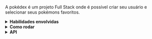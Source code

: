 A pokédex é um projeto Full Stack onde é possível criar seu usuário e selecionar seus pokémons favoritos.

<details>
<summary><strong>Habilidades envolvidas</strong></summary><br />

**Frontend:**
  - React 
  - Javascript
  - HTML CSS
  - Bootstrap
  - Responsividade
  - React Testing Library
  - Jest


**Backend:**
  - Node
  - Javascript
  - Express
  - Sequelize
  - Docker
  - Jsonwebtoken
  - Bcrypt

</details>

<details>
<summary><strong>Como rodar</strong></summary><br />
  - Rode o comando `docker-compose up` para criar seu docker-compose, esse compose possui o banco de dados que será utilizado.<br />
  - Com o banco de dados criado, na pasta ./Backend rode o comando `npm run db:reset` `npm run dev`.<br />
  - Com o Backend online, na pasta ./Frontend rode o comando `npm start`.<br />

</details>

<details>
<summary><strong>API</strong></summary><br />

**`GET /ping`**
 - Use o endpoint `GET /ping` para testar a api, em caso de sucesso retorna:
```json
{
  "message": "pong"
}
```

**`POST /user`**
 - Você deve preencher o body com um `username` e um `password` validos, exemplo:
 ```json
{
  "username": "Carlos",
  "password": "Password1",
}
```
 - Em caso de sucesso, retorna as informações do usuário criado:
```json
{
  "id": 4,
  "username": "<Carlos>",
  "password": "$2a$10$ILdKzLspVXavt9GCrtqf8urcITmpFgPjdgJX.cM9zKKLk.JTX/Rk."
}
```

**`POST /login`**
 - Você deve preencher o body com um `username` e um `password` validos, exemplo:
 ```json
{
  "username": "Carlos",
  "password": "Password1",
}
```
 - Em caso de sucesso, retorna um token que tem duração de 24h e será utilizado em requisições futuras:
```json
  "eyJhbGciOiJIUzI1NiIsInR5cCI6IkpXVCJ9.eyJkYXRhIjp7InVzZXJuYW1lIjoiQ2FybG9zIn0sImlhdCI6MTY2ODgxMjg4NywiZXhwIjoxNjY4ODk5Mjg3fQ.MQsfKi91O-1I1mwh9GZMXENGkCTmcvck9tF99xVD8l0"
```

**`GET /user`**
 - Retorna todos usuários criados.
```json
[
  {
	 "id": 1,
	 "username": "Rosa",
	 "password": "$2b$10$5Qd1/hSjzmfAtCOfFk.JVOm0B8owvYxKJbtvuiXOQKUKyazUmyTCi"
  },
  {
	 "id": 2,
	 "username": "Carlos",
	 "password": "$2b$10$0cPJ7eH2cdNd5FIWI9Ba5.Z2UkkyGTUxuA3taRcaVWq2v//55z4H6"
  }
]
```

**`GET /pokemon`**
 - Retorna as informações dos pokemons.
 
 **`GET /pokemon/<id>`**
 - Retorna as informações de determinado pokemon.

**`GET /favorite`**
 - Você deve preencher o Header `authorization` com o token recebido ao efetuar Login.
 - Retorna todos os pokemons favoritos do usuário mencionado.
 
 ```json
[
  {
		"user_id": 1,
		"pokemon_id": 134
	},
	{
		"user_id": 1,
		"pokemon_id": 149
	},
	{
		"user_id": 1,
		"pokemon_id": 6
	}
]
```

**`POST /favorite`**
 - Você deve preencher o Header `authorization` com o token recebido ao efetuar Login.
 - Você deve preencher no Body o campo `pokemon_id` com o id do pokemon que deseja favoritar. 
 
  ```json
  {
	"pokemon_id": 144
  }
```

- Em caso de sucesso retorna retorna:

 ```json
  {
	"user_id": 1,
	"pokemon_id": 145
}
```

**`DEL /favorite`**
 - Você deve preencher o Header `authorization` com o token recebido ao efetuar Login.
 - Você deve preencher no Body o campo `pokemon_id` com o id do pokemon que deseja desfavoritar. 
 
  ```json
  {
	"pokemon_id": 144
  }
```
- Em caso de sucesso retorna retorna um 204.
</details>
